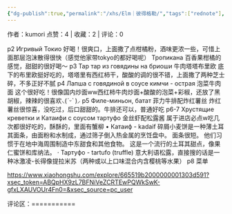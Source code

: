 ```yaml
---
{"dg-publish":true,"permalink":"/xhs/Elm｜彼得格勒/","tags":["rednote"],"created":"2025-03-17T18:25:13.348+08:00","updated":"2025-03-17T21:40:33.272+08:00"}
---
```


作者：kumori
点赞：4   |   收藏：2   |   评论：0

p2 Игривый Токио 好喝！很爽口，上面撒了点柑橘粉，酒味更浓一些，可惜上面那层泡沫散得很快（感觉他家带tokyo的都好喝呢）
Тропикана 百香果柑橘的感觉，甜甜的很好喝～
p3 Тар тар из говядины на бриоши 牛肉塔塔布里欧 底下的布里欧挺好吃的，塔塔里有西红柿干，酸酸的调的很不错，上面撒了两种芝士碎，不多正好不腻
p4 Лапша с говядиной в соусе кимчи - острая 泡菜牛肉面 这个很好吃！很像国内炒面ww西红柿牛肉炒面+酸酸的泡菜+彩椒，还放了黑胡椒，辣辣的很喜欢⸜(*ˊᵕˋ* )⸝‬
p5 Филе-миньон, батат 菲力牛排配炸红薯丝 炸红薯丝很惊喜，没吃过，后口甜甜的。牛排还可以，普通好吃
p6-7 Хрустящие креветки и Катаифи с соусом тартуфо 金丝虾配松露酱 属于进店必点w吃几次都很好吃的，酥酥的，里面有蟹柳
• Катаиф - kadaif 碎屑小麦饼是一种薄土耳其面条，由面粉和水制成，通过筛子倒入热金属的烹饪盘中。 面条很短。 他们习惯于在地中海周围制造中东甜食和其他食物。 这是一个流行的土耳其甜点，像果仁蜜饼和库纳法。
· Тартуфо - tartufo (truffle) 意大利语松露，直接搜的话是一种冰激凌-长得像提拉米苏（两种或以上口味混合内含樱桃等水果）
p8 菜单

https://www.xiaohongshu.com/explore/665519b2000000001303d591?xsec_token=ABQpHX9zL7BFNiVeZCRTEwPQWkSwK-gfxLXAUVOUr4Fn0=&xsec_source=pc_user

评论区：===========

